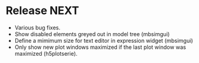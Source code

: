 Release NEXT
============ 
- Various bug fixes.
- Show disabled elements greyed out in model tree (mbsimgui)
- Define a mimimum size for text editor in expression widget (mbsimgui)
- Only show new plot windows maximized if the last plot window was maximized (h5plotserie).
